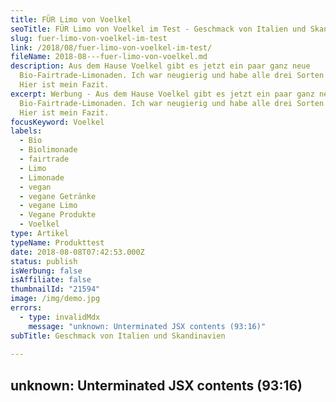 ```yaml
---
title: FÜR Limo von Voelkel
seoTitle: FÜR Limo von Voelkel im Test - Geschmack von Italien und Skandinavien
slug: fuer-limo-von-voelkel-im-test
link: /2018/08/fuer-limo-von-voelkel-im-test/
fileName: 2018-08---fuer-limo-von-voelkel.md
description: Aus dem Hause Voelkel gibt es jetzt ein paar ganz neue
  Bio-Fairtrade-Limonaden. Ich war neugierig und habe alle drei Sorten probiert.
  Hier ist mein Fazit.
excerpt: Werbung - Aus dem Hause Voelkel gibt es jetzt ein paar ganz neue
  Bio-Fairtrade-Limonaden. Ich war neugierig und habe alle drei Sorten probiert.
  Hier ist mein Fazit.
focusKeyword: Voelkel
labels:
  - Bio
  - Biolimonade
  - fairtrade
  - Limo
  - Limonade
  - vegan
  - vegane Getränke
  - vegane Limo
  - Vegane Produkte
  - Voelkel
type: Artikel
typeName: Produkttest
date: 2018-08-08T07:42:53.000Z
status: publish
isWerbung: false
isAffiliate: false
thumbnailId: "21594"
image: /img/demo.jpg
errors:
  - type: invalidMdx
    message: "unknown: Unterminated JSX contents (93:16)"
subTitle: Geschmack von Italien und Skandinavien
  
---
```


## unknown: Unterminated JSX contents (93:16)

<!--
_Werbung\*_

**Sommerzeit ist Limozeit. Von der Naturkostsafterei Voelkel gibt es jetzt ein
paar ganz neue Biolimonaden. Ich war neugierig und habe alle drei Sorten
("Zitrone naturtrüb", "Blutorange" und "Himbeer-Cassis") probiert. Ihr bekommt
heute mein Fazit zu lesen**

Das Motto, unter dem die Limos vertrieben werden, gefällt schon mal: "Gutes
Trinken, Gutes tun". Die neue Marke wurde speziell für den
Lebensmitteleinzelhandel geschaffen und steht für Produkte in Bioqualität mit
Rohstoffen aus nachhaltiger, fairer Landwirtschaft. So weit, so gut.

Dann mal ran an die Testgläser. Die Sorte "Zitrone naturtrüb" erinnert mich
stark an die Zitronenlimonade, die ich als Kind im Urlaub in Italien so gerne
getrunken habe. Sie schmeckt herb, erfrischend und spritzig. Genau, wie die
anderen Geschmacksrichtungen, ist sie sehr natürlich. Enthalten sind nur ein
paar Zutaten.

![Voelkel](http://cardamonchai.com/wp-content/uploads/2018/08/30031081808_245c757aaf_z-400x300.jpg)

<ul>
    <li><small><sub>

<small><sub>\*Aus kontrolliert biologischem Anbau. Rohrohrzucker aus dem
Fairtrade Zucker Programm.</sub></small>

## Blutorange

Auch die Variante "Blutorange" erinnert mich an die großen Limoflaschen 1995 in
der Toscana. Einzig das künstliche Aroma glänzt durch Abwesenheit und das ist
auch gut so. Sie erfrischt gut und eignet sich sicher auch gut als Grundlage zum
Mixen sommerlicher [Cocktails](/tag/cocktail/). Enthalten sind

![Voelkel](http://cardamonchai.com/wp-content/uploads/2018/08/28964053667_890c25fc74_z-400x300.jpg)

<ul>
    <li><small>

<small><sub>\*Aus kontrolliert biologischem Anbau. Rohrohrzucker aus dem
Fairtrade Zucker Programm.</sub></small>

Mit sogar noch etwas weniger Ingredienzien kommt die Sorte "Himbeer-Cassis" aus.
Auch sie sind zu 100 Prozent natürlicher Herkunft:

![Voelkel](http://cardamonchai.com/wp-content/uploads/2018/08/42996018735_1193c31873_z-400x300.jpg)

<ul>
    <li><small><sub>

<small><sub>\*Aus kontrolliert biologischem Anbau. Rohrohrzucker aus dem
Fairtrade Zucker Programm.</sub></small>

## Beerensammeln in Skandinavien

Der Geschmack bleibt dabei auf keinen Fall auf der Strecke. Zuerst kitzelt der
Himbeersaft den Gaumen, dann rundet der Schwarze Johannisbeersaft (Cassis) die
Nummer ab. Die Süße der Himbeeren wird angenehm abgefedert und tritt nicht zu
stark in den Vordergrund. Erinnerungen kommen dabei eher ans Beerensammeln in
[Skandinavischen Wäldern](/category/unterwegs/skandinavien/) hoch.

![Voelkel](http://cardamonchai.com/wp-content/uploads/2018/08/42091575930_298b2d00e5_z-400x300.jpg)

Für meinen Geschmack enthalten die FÜR Limos genau die richtige Menge
Kohlensäure. Sie prickeln schön, haben aber keinen zu starken "Auftrieb". Ich
bin schon gespannt, ob es vielleicht bald sogar noch mehr Sorten gibt.

## FÜR von Voelkel steht für fairen Handel und Bioqualität

Das FÜR im Namen der neuen veganen Limonaden steht übrigens für natürliche
Zutaten in Direktsaftqualität sowie fairen Handel mit ökologisch wirtschaftenden
Landwirten und Kleinbauern.

So stammt zum Beispiel der Rohrohrzucker aus einer Fairtrade-Initiative in
Paraquai. Alle Flaschen tragen das Vegan-Logo der European Vegetarian Union,
sowie das Fairtrade- und das Bio-Siegel.

Neben Limonaden umfasst das Voelkel Sortiment Smoothies, Saftmahlzeiten,
Direktsäfte, Infused Water und Switchel. Die FÜR Limonaden sollen schon bald
flächendeckend im Einzelhandel verfügbar sein, derzeit können Sie erstmal nur
bei DM käuflich erworben werden. Die unverbindliche Preisempfehlung liegt bei
1,49 Euro. Abgefüllt wird in 0,43 Liter Flaschen. Was mich zum nächsten Punkt
führt.

## Kasten Limo auf den Gepäckträger und ab an den Baggersee

![Voelkel](http://cardamonchai.com/wp-content/uploads/2018/08/28963908237_88ebe719d6_z-400x533.jpg)

Das Einzige, was mir aufgefallen ist, was ich an dieser Stelle loswerden möchte,
ist: Es wäre wirklich super, wenn die FÜR Limo in Zukunft, wie die anderen
Produkte von Voelkel, in Glasflaschen abgefüllt würde.
[PET muss echt nicht sein](/2018/07/glas-statt-plastik/) und bei meinen
Lieblingsprodukten, der Matelimonade und dem Cold Brew Kaffee klappt es ja auch
sehr gut.

Dann würde das FÜR auch noch für nachhaltige Verpackung stehen. Für mich wäre
das ein klares Statement für mehr Nachhaltigkeit und würde der Marke gut zu
Gesicht stehen. Auch wenn die Limo in Supermärkten und Drogeriemärkten verkauft
wird: Ich denke, dass die breite Masse in Zukunft immer sensibler auf das Thema
[Plastikverpackungen](/2017/08/kenia-sagt-plastiktueten-nein-danke/) reagieren
wird und es dem Absatz mit Sicherheit nicht schaden würde.

Und es ist doch sowieso viel schöner, wenn man gleich einen ganzen Kasten Limo
mit an den [Baggersee](/2011/06/badetag/) nehmen kann, oder? Der passt perfekt
auf einen Fahrrad-Gepäckträger und so hat die ganze Clique was davon. Außerdem
klingt es gleich viel schöner, wenn man mit Glasflaschen anstößt. ;-) In diesem
Sinne: Prost!

- _Hinweis: Dieser Beitrag enthält Werbung. Der Inhalt und meine Meinung wurden
  dadurch nicht beeinflusst. Infos zum Thema Werbekennzeichnung in meinem Blog
  findet Ihr auf meiner [Transparenz-Seite](/werbung/). _

Vielen Dank an Voelkel für die freundliche Zurverfügungstellung der Produkte!
[Hier gehts zur Homepage](https://voelkeljuice.de/startseite.html) der
Naturkostsafterei.

-->

  